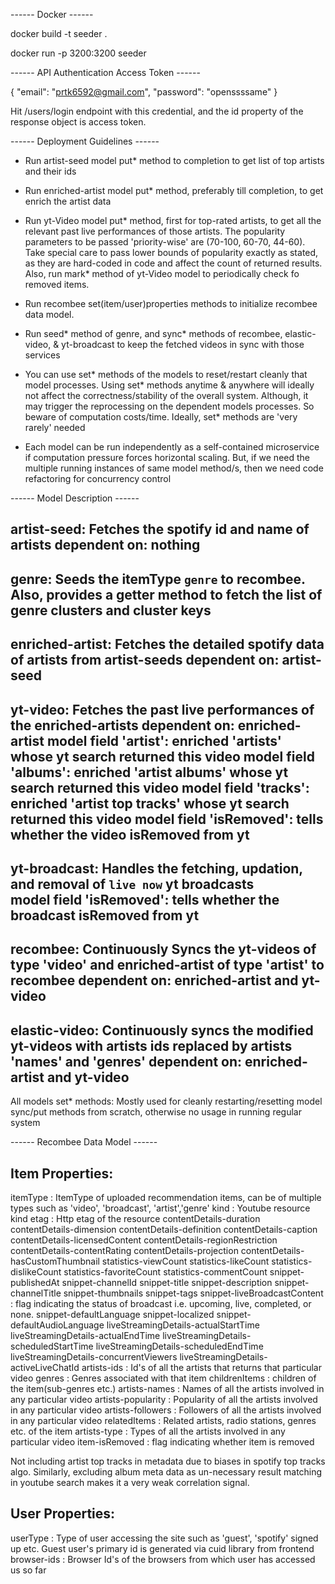 ------ Docker ------

docker build -t seeder .

docker run -p 3200:3200 seeder


------ API Authentication Access Token ------

{
"email": "prtk6592@gmail.com",
"password": "openssssame"
}

Hit /users/login endpoint with this credential, and the id property of the response object is access token. 

------ Deployment Guidelines ------

- Run artist-seed model put* method to completion to get list of top artists and their ids

- Run enriched-artist model put* method, preferably till completion, to get enrich the artist data

- Run yt-Video model put* method, first for top-rated artists, to get all the relevant past live performances of those      artists. The popularity parameters to be passed 'priority-wise' are (70-100, 60-70, 44-60). Take special care to pass     lower bounds of popularity exactly as stated, as they are hard-coded in code and affect the count of returned results.
  Also, run mark* method of yt-Video model to periodically check fo removed items.

- Run recombee set(item/user)properties methods to initialize recombee data model. 

- Run seed* method of genre, and sync* methods of recombee, elastic-video, & yt-broadcast to keep the fetched videos in     sync with those services 

- You can use set* methods of the models to reset/restart cleanly that model processes. Using set* methods anytime &        anywhere will ideally not affect the correctness/stability of the overall system. Although, it may trigger the            reprocessing on the dependent models processes. So beware of computation costs/time. Ideally, set* methods are 'very      rarely' needed

- Each model can be run independently as a self-contained microservice if computation pressure forces horizontal scaling.   But, if we need the multiple running instances of same model method/s, then we need code refactoring for concurrency      control    

------ Model Description ------

artist-seed: Fetches the spotify id and name of artists
dependent on: nothing
---
genre: Seeds the itemType `genre` to recombee. Also, provides a getter method to fetch the list of genre clusters and cluster keys
---
enriched-artist: Fetches the detailed spotify data of artists from artist-seeds
dependent on: artist-seed
---
yt-video: Fetches the past live performances of the enriched-artists 
dependent on: enriched-artist
model field 'artist': enriched 'artists' whose yt search returned this video
model field 'albums': enriched 'artist albums' whose yt search returned this video
model field 'tracks': enriched 'artist top tracks' whose yt search returned this video
model field 'isRemoved': tells whether the video isRemoved from yt
---
yt-broadcast: Handles the fetching, updation, and removal of  `live now` yt broadcasts   
model field 'isRemoved': tells whether the broadcast isRemoved from yt
---
recombee: Continuously Syncs the yt-videos of type 'video' and enriched-artist of type 'artist' to recombee
dependent on: enriched-artist and yt-video
---
elastic-video: Continuously syncs the modified yt-videos with artists ids replaced by artists 'names' and 'genres' 
dependent on: enriched-artist and yt-video
---
All models set* methods: Mostly used for cleanly restarting/resetting model sync/put methods from scratch, otherwise no usage in running regular system


------ Recombee Data Model ------

Item Properties:
---------------

itemType <string>: ItemType of uploaded recommendation items, can be of multiple types such as 'video', 'broadcast',
'artist','genre' 
kind <string>: Youtube resource kind
etag <string>: Http etag of the resource
contentDetails-duration <string>
contentDetails-dimension <string>
contentDetails-definition <string>
contentDetails-caption <string>
contentDetails-licensedContent <boolean>
contentDetails-regionRestriction <string>
contentDetails-contentRating <string>
contentDetails-projection <string>
contentDetails-hasCustomThumbnail <boolean>
statistics-viewCount <string>
statistics-likeCount <string>
statistics-dislikeCount <string>
statistics-favoriteCount <string>
statistics-commentCount <string>
snippet-publishedAt <timestamp>
snippet-channelId <string>
snippet-title <string>
snippet-description <string>
snippet-channelTitle <string>
snippet-thumbnails <string>
snippet-tags <set>
snippet-liveBroadcastContent <string>: flag indicating the status of broadcast i.e. upcoming, live, completed, or none. 
snippet-defaultLanguage <string>
snippet-localized <string>
snippet-defaultAudioLanguage <string>
liveStreamingDetails-actualStartTime <timestamp>
liveStreamingDetails-actualEndTime <timestamp>
liveStreamingDetails-scheduledStartTime <timestamp>
liveStreamingDetails-scheduledEndTime <timestamp>
liveStreamingDetails-concurrentViewers <string>
liveStreamingDetails-activeLiveChatId <string>
artists-ids <set>: Id's of all the artists that returns that particular video
genres <set>: Genres associated with that item
childrenItems <set>: children of the item(sub-genres etc.)
artists-names <set>: Names of all the artists involved in any particular video
artists-popularity <set>: Popularity of all the artists involved in any particular video
artists-followers <set>: Followers of all the artists involved in any particular video
relatedItems <set>: Related artists, radio stations, genres etc. of the item
artists-type <set>: Types of all the artists involved in any particular video
item-isRemoved <boolean>: flag indicating whether item is removed

Not including artist top tracks in metadata due to biases in spotify top tracks algo. Similarly, excluding album meta data as un-necessary result matching in youtube search makes it a very weak correlation signal. 

User Properties:
---------------

userType <string>: Type of user accessing the site such as 'guest', 'spotify' signed up etc. Guest user's primary                       id is generated via cuid library from frontend
browser-ids <set>: Browser Id's of the browsers from which user has accessed us so far 
